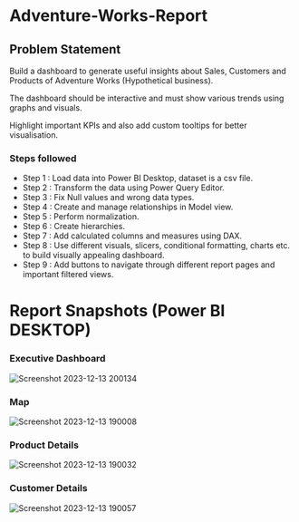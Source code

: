 # Adventure-Works-Report

## Problem Statement

Build a dashboard to generate useful insights about Sales, Customers and Products of Adventure Works (Hypothetical business).

The dashboard should be interactive and must show various trends using graphs and visuals.

Highlight important KPIs and also add custom tooltips for better visualisation.

### Steps followed 

- Step 1 : Load data into Power BI Desktop, dataset is a csv file.
- Step 2 : Transform the data using Power Query Editor.
- Step 3 : Fix Null values and wrong data types.
- Step 4 : Create and manage relationships in Model view.
- Step 5 : Perform normalization.
- Step 6 : Create hierarchies.
- Step 7 : Add calculated columns and measures using DAX.
- Step 8 : Use different visuals, slicers, conditional formatting, charts etc. to build visually appealing dashboard.
- Step 9 : Add buttons to navigate through different report pages and important filtered views.
 
 # Report Snapshots (Power BI DESKTOP)

 ### Executive Dashboard
![Screenshot 2023-12-13 200134](https://github.com/Raja-Dagur/Adventure-Works-Report/assets/116354238/062a318b-e280-427a-9673-b6881849ed01)

### Map
![Screenshot 2023-12-13 190008](https://github.com/Raja-Dagur/Adventure-Works-Report/assets/116354238/a64dfee5-6cdd-4992-a055-69b2e00a2130)

### Product Details
![Screenshot 2023-12-13 190032](https://github.com/Raja-Dagur/Adventure-Works-Report/assets/116354238/6bf93ced-7253-4950-b166-059e76faadda)

### Customer Details
![Screenshot 2023-12-13 190057](https://github.com/Raja-Dagur/Adventure-Works-Report/assets/116354238/6f3e9105-7b29-408b-bf1f-2a02468e7233)
